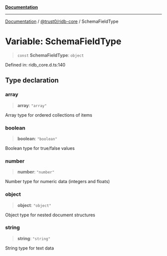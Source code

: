 [**Documentation**](../../../README.md)

***

[Documentation](../../../README.md) / [@trust0/ridb-core](../README.md) / SchemaFieldType

# Variable: SchemaFieldType

> `const` **SchemaFieldType**: `object`

Defined in: ridb\_core.d.ts:140

## Type declaration

### array

> **array**: `"array"`

Array type for ordered collections of items

### boolean

> **boolean**: `"boolean"`

Boolean type for true/false values

### number

> **number**: `"number"`

Number type for numeric data (integers and floats)

### object

> **object**: `"object"`

Object type for nested document structures

### string

> **string**: `"string"`

String type for text data
